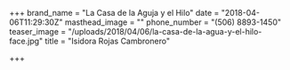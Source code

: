 +++
brand_name = "La Casa de la Aguja y el Hilo"
date = "2018-04-06T11:29:30Z"
masthead_image = ""
phone_number = "(506) 8893-1450"
teaser_image = "/uploads/2018/04/06/la-casa-de-la-agua-y-el-hilo-face.jpg"
title = "Isidora Rojas Cambronero"

+++
